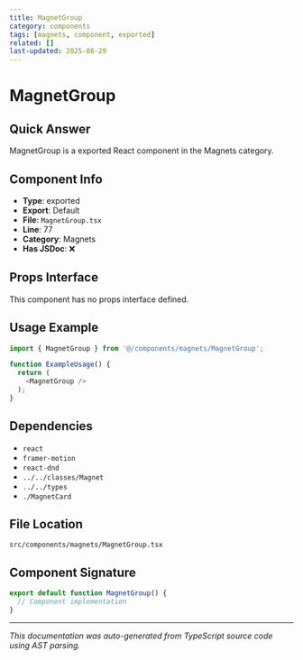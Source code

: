 ```yaml
---
title: MagnetGroup
category: components
tags: [magnets, component, exported]
related: []
last-updated: 2025-08-29
---
```


# MagnetGroup

## Quick Answer
MagnetGroup is a exported React component in the Magnets category.

## Component Info

- **Type**: exported
- **Export**: Default
- **File**: `MagnetGroup.tsx`
- **Line**: 77
- **Category**: Magnets
- **Has JSDoc**: ❌

## Props Interface

This component has no props interface defined.

## Usage Example

```typescript
import { MagnetGroup } from '@/components/magnets/MagnetGroup';

function ExampleUsage() {
  return (
    <MagnetGroup />
  );
}
```

## Dependencies


- `react`
- `framer-motion`
- `react-dnd`
- `../../classes/Magnet`
- `../../types`
- `./MagnetCard`


## File Location

`src/components/magnets/MagnetGroup.tsx`

## Component Signature

```typescript
export default function MagnetGroup() { 
  // Component implementation
}
```

---

*This documentation was auto-generated from TypeScript source code using AST parsing.*
